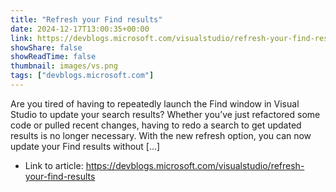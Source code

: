 ```yaml
---
title: "Refresh your Find results"
date: 2024-12-17T13:00:35+00:00
link: https://devblogs.microsoft.com/visualstudio/refresh-your-find-results
showShare: false
showReadTime: false
thumbnail: images/vs.png
tags: ["devblogs.microsoft.com"]
---
```

Are you tired of having to repeatedly launch the Find window in Visual Studio to update your search results? Whether you’ve just refactored some code or pulled recent changes, having to redo a search to get updated results is no longer necessary. With the new refresh option, you can now update your Find results without […]

- Link to article: https://devblogs.microsoft.com/visualstudio/refresh-your-find-results